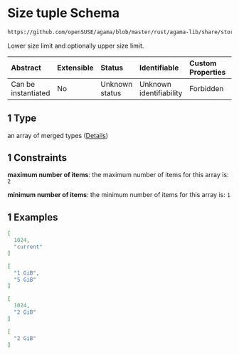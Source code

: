# Size tuple Schema

```txt
https://github.com/openSUSE/agama/blob/master/rust/agama-lib/share/storage.schema.json#/$defs/size/anyOf/1
```

Lower size limit and optionally upper size limit.

| Abstract            | Extensible | Status         | Identifiable            | Custom Properties | Additional Properties | Access Restrictions | Defined In                                                          |
| :------------------ | :--------- | :------------- | :---------------------- | :---------------- | :-------------------- | :------------------ | :------------------------------------------------------------------ |
| Can be instantiated | No         | Unknown status | Unknown identifiability | Forbidden         | Allowed               | none                | [storage.schema.json\*](storage.schema.json "open original schema") |

## 1 Type

an array of merged types ([Details](storage-1-defs-size-anyof-size-tuple-items.md))

## 1 Constraints

**maximum number of items**: the maximum number of items for this array is: `2`

**minimum number of items**: the minimum number of items for this array is: `1`

## 1 Examples

```json
[
  1024,
  "current"
]
```

```json
[
  "1 GiB",
  "5 GiB"
]
```

```json
[
  1024,
  "2 GiB"
]
```

```json
[
  "2 GiB"
]
```
